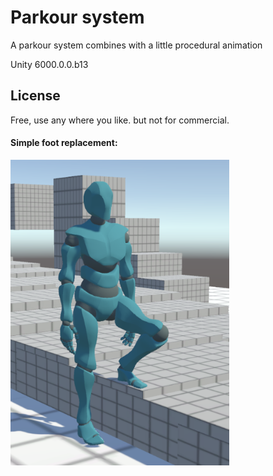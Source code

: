 # Parkour system

A parkour system combines with a little procedural animation

Unity 6000.0.0.b13

## License

Free, use any where you like. but not for commercial.

#### Simple foot replacement:

<img src="/ShowCase/FootReplacement2.png" alt="drawing" width="350"/>
